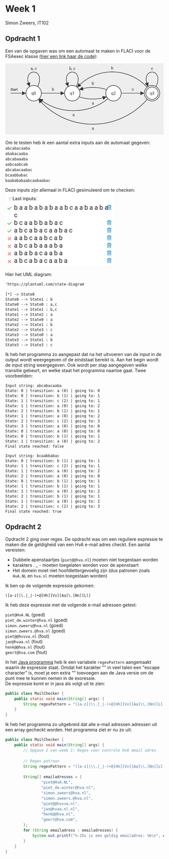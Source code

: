 # Week 1

Simon Zweers, IT102

## Opdracht 1

Een van de opgaven was om een automaat te maken in FLACI voor de FSAexec klasse ([hier een link haar de code](FSAexec.java)):

![fsaexec-flaci](../../images/fsaexec-flaci.png)

Om te testen heb ik een aantal extra inputs aan de automaat gegeven:  
`abcabacaaba`  
`ababacaaba`  
`abcabaaaba`  
`aabcaabcab`  
`abcabacaabac`  
`bcaabbabac`  
`baabababaabcaabaabac`  

Deze inputs zijn allemaal in FLACI gesimuleerd om te checken:  
![](../../images/fsaexec-flaci-input-words.png)

Hier het UML diagram:  
```plantuml
'https://plantuml.com/state-diagram

[*] -> State0
State0 --> State1 : b
State0 --> State0 : a,c
State1 --> State1 : b,c
State1 --> State2 : a
State2 --> State0 : a
State2 --> State1 : b
State2 --> State3 : c
State3 --> State0 : a
State3 --> State1 : b
State3 --> State3 : c
```

Ik heb het programma zo aangepast dat na het uitvoeren van de input in de output wordt weergegeven of de eindstaat bereikt is.
Aan het begin wordt de input string weergegeven.
Ook wordt per stap aangegeven welke transitie gebeurt, en welke staat het programma naartoe gaat.
Twee voorbeelden:  
```text
Input string: abcabacaaba
State: 0 | transition: a (0) | going to: 0
State: 0 | transition: b (1) | going to: 1
State: 1 | transition: c (2) | going to: 1
State: 1 | transition: a (0) | going to: 2
State: 2 | transition: b (1) | going to: 1
State: 1 | transition: a (0) | going to: 2
State: 2 | transition: c (2) | going to: 3
State: 3 | transition: a (0) | going to: 0
State: 0 | transition: a (0) | going to: 0
State: 0 | transition: b (1) | going to: 1
State: 1 | transition: a (0) | going to: 2
Final state reached: false
```
```text
Input string: bcaabbabac
State: 0 | transition: b (1) | going to: 1
State: 1 | transition: c (2) | going to: 1
State: 1 | transition: a (0) | going to: 2
State: 2 | transition: a (0) | going to: 0
State: 0 | transition: b (1) | going to: 1
State: 1 | transition: b (1) | going to: 1
State: 1 | transition: a (0) | going to: 2
State: 2 | transition: b (1) | going to: 1
State: 1 | transition: a (0) | going to: 2
State: 2 | transition: c (2) | going to: 3
Final state reached: true
```

## Opdracht 2

Opdracht 2 ging over regex.
De opdracht was om een reguliere expressie te maken die de geldigheid van een HvA e-mail adres checkt.
Een aantal vereisten:

- Dubbele apenstaartjes (`piet@@hva.nl`) moeten niet toegestaan worden
- karakters . _ - moeten toegelaten worden voor de apenstaart
- Het domein moet niet hoofdlettergevoelig zijn (dus patronen zoals `HvA.NL` en `hva.nl` moeten toegestaan worden)

Ik ben op de volgende expressie gekomen:

```regexp
([a-z]|\.|_|-)+@[Hh][Vv][Aa]\.[Nn][Ll]
```

Ik heb deze expressie met de volgende e-mail adressen getest:

`piet@HvA.NL` (goed)  
`piet_de.winter@hva.nl` (goed)  
`simon.zweers@hva.nl` (goed)  
`simon.zweers.@hva.nl` (goed)  
`piet@@hvvva.nl` (fout)  
`jan@hvaa.nl` (fout)  
`henk@@hva.nl` (fout)  
`geert@hva.com` (fout)

In het [Java programma](MailChecker.java) heb ik een variabele `regexPattern` aangemaakt waarin de expressie staat.
Omdat het karakter "\" in veel talen een "escape character" is, moet je een extra "\" toevoegen aan de Java versie om de punt mee te kunnen nemen in de exoressie.  
De expressie komt er in java als volgt uit te zien:

```java
public class MailChecker {
    public static void main(String[] args) {
        String regexPattern = "([a-z]|\\.|_|-)+@[Hh][Vv][Aa]\\.[Nn][Ll]";
    }
}
```

Ik heb het programma zo uitgebreid dat alle e-mail adressen adressen uit een array gecheckt worden.
Het programma ziet er nu zo uit:

```java
public class MailChecker {
    public static void main(String[] args) {
        // Opgave 2 van week 1: Regex voor controle HvA email adres

        // Regex patroon
        String regexPattern = "([a-z]|\\.|_|-)+@[Hh][Vv][Aa]\\.[Nn][Ll]";

        String[] emailadresses = {
                "piet@HvA.NL",
                "piet_de.winter@hva.nl",
                "simon.zweers@hva.nl",
                "simon.zweers.@hva.nl",
                "piet@@hvvva.nl",
                "jan@hvaa.nl.nl",
                "henk@@hva.nl",
                "geert@hva.com",
        };
        for (String emailadress : emailadresses) {
            System.out.printf("%-25s is een geldig emailadres: %b\n", emailadress, emailadress.matches(regexPattern));
        }
    }
}
```